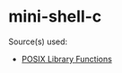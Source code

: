 # mini-shell-c

Source(s) used:
- [POSIX Library Functions](https://en.kompf.de/cplus/posixlist.html)
